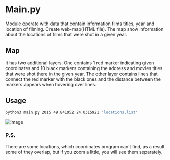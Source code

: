 # Main.py

Module operate with data that contain information films titles, year and location of filming. Create web-map(HTML file).
The map show information about the locations of films that were shot in a given year.

## Map

It has two additional layers. One contains 1 red marker indicating given coordinates and 10 black markers containing the address and movies titles that were shot there in the given year. The other layer contains lines that connect the red marker with the black ones and the distance between the markers appears when hovering over lines.

## Usage

```bash
python3 main.py 2015 49.841952 24.0315921 'locations.list'
```
![image](https://user-images.githubusercontent.com/92572643/153666003-b03259a4-6279-4e98-9472-904ca67d2825.png)

### P.S.
There are some locations, which coordinates program can't find, as a result some of they overlap, but if you zoom a little, you will see them separately.
